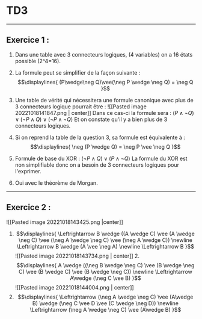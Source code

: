 # TD3
---
## Exercice 1 :

1. Dans une table avec 3 connecteurs logiques, (4 variables) on a 16 états possible (2^4=16).
2. La formule peut se simplifier de la façon suivante :
$$\displaylines{
(P\wedge\neg Q)\vee(\neg P \wedge \neg Q) = \neg Q
}$$
3. Une table de vérité qui nécessitera une formule canonique avec plus de 3 connecteurs logique pourrait être :
![[Pasted image 20221018141847.png | center]]
Dans ce cas-ci la formule sera : $(P \wedge \neg Q) \vee (\neg P \wedge Q) \vee (\neg P \wedge \neg Q)$ Et on constate qu'il y a bien plus de 3 connecteurs logiques.

4. Si on reprend la table de la question 3, sa formule est équivalente à :
$$\displaylines{
\neg (P \wedge Q) = \neg P \vee \neg Q
}$$

5. Formule de base du XOR : $(\neg P \wedge Q) \vee (P \wedge \neg Q)$ 
La formule du XOR est non simplifiable donc on a besoin de 3 connecteurs logiques pour l'exprimer.

6. Oui avec le théorème de Morgan.
---
## Exercice 2 :
![[Pasted image 20221018143425.png |center]]
1. $$\displaylines{
   \Leftrightarrow B \wedge ((A \wedge C) \vee (A \wedge \neg C) \vee (\neg A \wedge \neg C) \vee (\neg A \wedge C)) \newline
   \Leftrightarrow B \wedge (A \vee \neg A) \newline
   \Leftrightarrow B
   }$$
   ![[Pasted image 20221018143734.png | center]]
   2. $$\displaylines{
      A \wedge ((\neg B \wedge \neg C) \vee (B \wedge \neg C) \vee (B \wedge C) \vee (B \wedge \neg C)) \newline
      \Leftrightarrow A\wedge (\neg C \vee B)
      }$$
      ![[Pasted image 20221018144004.png | center]]
  3. $$\displaylines{
     \Leftrightarrow (\neg A \wedge \neg C) \vee (A\wedge B) \wedge (\neg C \vee D \vee (C \wedge \neg D)) \newline
     \Leftrightarrow (\neg A \wedge \neg C) \vee (A\wedge B) 
     }$$